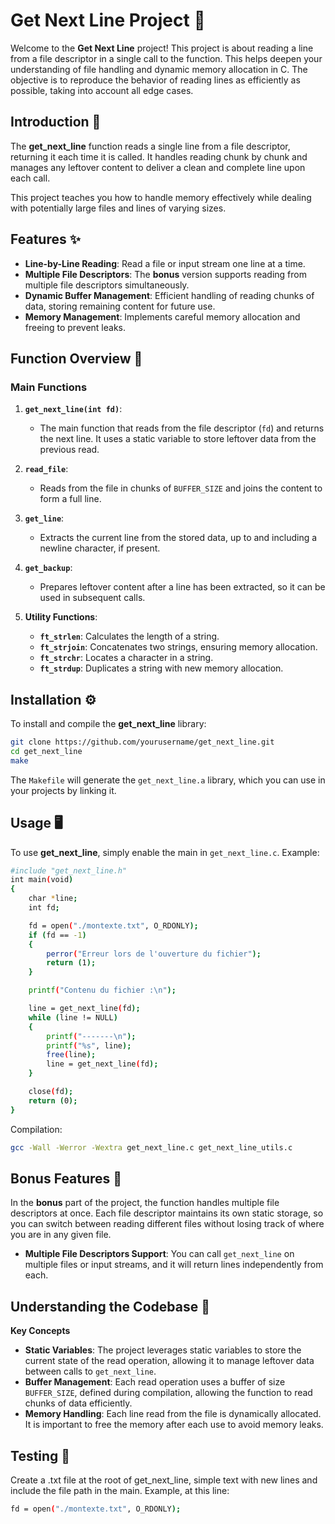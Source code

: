 # Get Next Line Project 📜

Welcome to the **Get Next Line** project! This project is about reading a line from a file descriptor in a single call to the function. This helps deepen your understanding of file handling and dynamic memory allocation in C. The objective is to reproduce the behavior of reading lines as efficiently as possible, taking into account all edge cases.

## Introduction 🎯

The **get_next_line** function reads a single line from a file descriptor, returning it each time it is called. It handles reading chunk by chunk and manages any leftover content to deliver a clean and complete line upon each call.

This project teaches you how to handle memory effectively while dealing with potentially large files and lines of varying sizes.

## Features ✨

- **Line-by-Line Reading**: Read a file or input stream one line at a time.
- **Multiple File Descriptors**: The **bonus** version supports reading from multiple file descriptors simultaneously.
- **Dynamic Buffer Management**: Efficient handling of reading chunks of data, storing remaining content for future use.
- **Memory Management**: Implements careful memory allocation and freeing to prevent leaks.

## Function Overview 🧩

### Main Functions

1. **`get_next_line(int fd)`**:
   - The main function that reads from the file descriptor (`fd`) and returns the next line. It uses a static variable to store leftover data from the previous read.

2. **`read_file`**:
   - Reads from the file in chunks of `BUFFER_SIZE` and joins the content to form a full line.

3. **`get_line`**:
   - Extracts the current line from the stored data, up to and including a newline character, if present.

4. **`get_backup`**:
   - Prepares leftover content after a line has been extracted, so it can be used in subsequent calls.

5. **Utility Functions**:
   - **`ft_strlen`**: Calculates the length of a string.
   - **`ft_strjoin`**: Concatenates two strings, ensuring memory allocation.
   - **`ft_strchr`**: Locates a character in a string.
   - **`ft_strdup`**: Duplicates a string with new memory allocation.

## Installation ⚙️

To install and compile the **get_next_line** library:

```bash
git clone https://github.com/yourusername/get_next_line.git
cd get_next_line
make
```
The `Makefile` will generate the `get_next_line.a` library, which you can use in your projects by linking it.

## Usage 🖥️

To use **get_next_line**, simply enable the main in `get_next_line.c`.
Example:
```bash
#include "get_next_line.h"
int	main(void)
{
	char *line;
	int fd;

	fd = open("./montexte.txt", O_RDONLY);
	if (fd == -1)
	{
		perror("Erreur lors de l'ouverture du fichier");
		return (1);
	}

	printf("Contenu du fichier :\n");

	line = get_next_line(fd);
	while (line != NULL)
	{
		printf("-------\n");
		printf("%s", line);
		free(line);
		line = get_next_line(fd);
	}

	close(fd);
	return (0);
}
```
Compilation:
```bash
gcc -Wall -Werror -Wextra get_next_line.c get_next_line_utils.c
```
## Bonus Features 🌟

In the **bonus** part of the project, the function handles multiple file descriptors at once. Each file descriptor maintains its own static storage, so you can switch between reading different files without losing track of where you are in any given file.
- **Multiple File Descriptors Support**: You can call `get_next_line` on multiple files or input streams, and it will return lines independently from each.

## Understanding the Codebase 🧠

**Key Concepts** 
- **Static Variables**: The project leverages static variables to store the current state of the read operation, allowing it to manage leftover data between calls to `get_next_line`.
- **Buffer Management**: Each read operation uses a buffer of size `BUFFER_SIZE`, defined during compilation, allowing the function to read chunks of data efficiently.
- **Memory Handling**: Each line read from the file is dynamically allocated. It is important to free the memory after each use to avoid memory leaks.

## Testing 🧪

Create a .txt file at the root of get_next_line, simple text with new lines and include the file path in the main.
Example, at this line:
```bash
fd = open("./montexte.txt", O_RDONLY);
```
